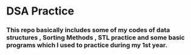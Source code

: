 <h1> DSA Practice </h1>
<h3>This repo basically includes some of my codes of data structures , Sorting Methods , STL practice and  some basic programs  which I used to practice during my 1st year.</h3>
